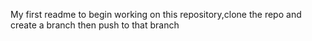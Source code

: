 My first readme
to begin working on this repository,clone the repo and create a branch then push to that branch
